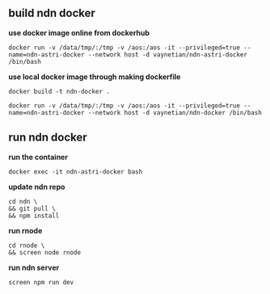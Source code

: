 ## build ndn docker
**use docker image online from dockerhub**

`docker run -v /data/tmp/:/tmp -v /aos:/aos -it --privileged=true --name=ndn-astri-docker --network host -d vaynetian/ndn-astri-docker /bin/bash`

**use local docker image through making dockerfile**

`docker build -t ndn-docker .`

`docker run -v /data/tmp/:/tmp -v /aos:/aos -it --privileged=true --name=ndn-astri-docker --network host -d vaynetian/ndn-docker /bin/bash`

## run ndn docker

**run the container**

`docker exec -it ndn-astri-docker bash`

**update ndn repo**

```
cd ndn \
&& git pull \
&& npm install
```

**run rnode**
```
cd rnode \
&& screen node rnode
```

**run ndn server**

`screen npm run dev`